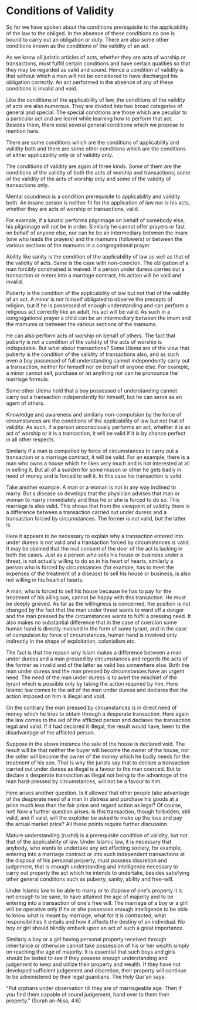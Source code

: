 Conditions of Validity
======================

So far we have spoken about the conditions prerequisite to the
applicability of the law to the obliged. In the absence of these
conditions no one is bound to carry out an obligation or duty. There are
also some other conditions known as the conditions of the validity of an
act.

As we know all juristic articles of acts, whether they are acts of
worship or transactions, must fulfill certain conditions and have
certain qualities so that they may be regarded as valid and sound. Hence
a condition of validity is that without which a man will not be
considered to have discharged his obligation correctly. An act performed
in the absence of any of these conditions is invalid and void.

Like the conditions of the applicability of law, the conditions of the
validity of acts are also numerous. They are divided into two broad
categories of general and special. The special conditions are those
which are peculiar to a particular act and are learnt while learning how
to perform that act. Besides them, there exist several general
conditions which we propose to mention here.

There are some conditions which are the conditions of applicability and
validity both and there are some other conditions which are the
conditions of either applicability only or of validity only.

The conditions of validity are again of three kinds. Some of them are
the conditions of the validity of both the acts of worship and
transactions; some of the validity of the acts of worship only and some
of the validity of transactions only.

Mental soundness is a condition prerequisite to applicability and
validity both. An insane person is neither fit for the application of
law nor is his acts, whether they are acts of worship or transactions,
valid.

For example, if a lunatic performs pilgrimage on behalf of somebody
else, his pilgrimage will not be in order. Similarly he cannot offer
prayers or fast on behalf of anyone else, nor can he be an intermediary
between the imam (one who leads the prayers) and the mamums (followers)
or between the various sections of the mamums in a congregational
prayer.

Ability like sanity is the condition of the applicability of law as
well as that of the validity of acts. Same is the case with
non-coercion. The obligation of a man forcibly constrained is waived. If
a person under duress carries out a transaction or enters into a
marriage contract, his action will be void and invalid.

Puberty is the condition of the applicability of law but not that of
the validity of an act. A minor is not himself obligated to observe the
precepts of religion, but if he is possessed of enough understanding and
can perform a religious act correctly like an adult, his act will be
valid. As such in a congregational prayer a child can be an intermediary
between the imam and the mamums or between the various sections of the
mamums.

He can also perform acts of worship on behalf of others. The fact that
puberty is not a condition of the validity of the acts of worship is
indisputable. But what about transactions? Some Ulema are of the view
that puberty is the condition of the validity of transactions also, and
as such even a boy possessed of full understanding cannot independently
carry out a transaction, neither for himself nor on behalf of anyone
else. For example, a minor cannot sell, purchase or let anything nor can
he pronounce the marriage formula.

Some other Ulema hold that a boy possessed of understanding cannot
carry out a transaction independently for himself, but he can serve as
an agent of others.

Knowledge and awareness and similarly non-compulsion by the force of
circumstances are the conditions of the applicability of law but not
that of validity. As such, if a person unconsciously performs an act,
whether it is an act of worship or it is a transaction, it will be valid
if it is by chance perfect in all other respects.

Similarly if a man is compelled by force of circumstances to carry out
a transaction or a marriage contract, it will be valid. For an example,
there is a man who owns a house which he likes very much and is not
interested at all in selling it. But all of a sudden for some reason or
other he gets badly in need of money and is forced to sell it. In this
case his transaction is valid.

Take another example. A man or a woman is not in any way inclined to
marry. But a disease so develops that the physician advises that man or
woman to marry immediately and thus he or she is forced to do so. This
marriage is also valid. This shows that from the viewpoint of validity
there is a difference between a transaction carried out under duress and
a transaction forced by circumstances. The former is not valid, but the
latter is.

Here it appears to be necessary to explain why a transaction entered
into under duress is not valid and a transaction forced by circumstances
is valid. It may be claimed that the real consent of the doer of the act
is lacking in both the cases. Just as a person who sells his house or
business under a threat, is not actually willing to do so in his heart
of hearts, similarly a person who is forced by circumstances (for
example, has to meet the expenses of the treatment of a disease) to sell
his house or business, is also not willing in his heart of hearts.

A man, who is forced to sell his house because he has to pay for the
treatment of his ailing son, cannot be happy with this transaction. He
must be deeply grieved. As far as the willingness is concerned, the
position is not changed by the fact that the man under threat wants to
ward off a danger and the man pressed by the circumstances wants to
fulfil a pressing need. It also makes no substantial difference that in
the case of coercion some human hand is directly involved in the form of
some tyrant, and in the case of compulsion by force of circumstances,
human hand is involved only indirectly in the shape of exploitation,
colonialism etc.

The fact is that the reason why Islam makes a difference between a man
under duress and a man pressed by circumstances and regards the acts of
the former as invalid and of the latter as valid lies somewhere else.
Both the man under duress and the man pressed by circumstances have an
urgent need. The need of the man under duress is to avert the mischief
of the tyrant which is possible only by taking the action required by
him. Here Islamic law comes to the aid of the man under duress and
declares that the action imposed on him is illegal and void.

On the contrary the man pressed by circumstances is in direct need of
money which he tries to obtain through a desperate transaction. Here
again the law comes to the aid of the afflicted person and declares the
transaction legal and valid. If it had declared it illegal, the result
would have, been to the disadvantage of the afflicted person.

Suppose in the above instance the sale of the house is declared void.
The result will be that neither the buyer will become the owner of the
house, nor the seller will become the owner of the money which he badly
needs for the treatment of his son. That is why the jurists say that to
declare a transaction carried out under duress as illegal is a favour to
the man coerced. But to declare a desperate transaction as illegal not
being to the advantage of the man hard-pressed by circumstances, will
not be a favour to him.

Here arises another question. Is it allowed that other people take
advantage of the desperate need of a man in distress and purchase his
goods at a price much less than the fair price and regard action as
legal? Of course, not! Now a further question arises. Is this
transaction, though forbidden, still valid, and if valid, will the
exploiter be asked to make up the loss and pay the actual market price?
All these points require further discussion.

Mature understanding (rushd) is a prerequisite condition of validity,
but not that of the applicability of law. Under Islamic law, it is
necessary that anybody, who wants to undertake any act affecting
society, for example, entering into a marriage contract or into such
independent transactions at the disposal of his personal property, must
possess discretion and judgement, that is enough understanding and
intelligence necessary to carry out properly the act which he intends to
undertake, besides satisfying other general conditions such as puberty,
sanity, ability and free-will.

Under Islamic law to be able to marry or to dispose of one's property
it is not enough to be sane, to have attained the age of majority and to
be entering into a transaction of one's free will. The marriage of a boy
or a girl will be operative only if he or she possesses enough
intelligence to be able to know what is meant by marriage, what for it
is contracted, what responsibilities it entails and how it affects the
destiny of an individual. No boy or girl should blindly embark upon an
act of such a great importance.

Similarly a boy or a girl having personal property received through
inheritance or otherwise cannot take possession of his or her wealth
simply on reaching the age of majority. It is essential that such boys
and girls should be tested to see if they possess enough understanding
and judgement to keep and utilize their property and wealth. If they
have not developed sufficient judgement and discretion, their property
will continue to be administered by their legal guardians. The Holy
Qur'an says:

"Put orphans under observation till they are of marriageable age. Then
if you find them capable of sound judgement, hand over to them their
property." (Surah an-Nisa, 4:6)


